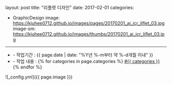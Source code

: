 
layout: post
title: "리플렛 디자인"
date: 2017-02-01
categories:
  - GraphicDesign
image: https://kjuhee0712.github.io/images/pages/20170201_aj_icr_liflet_03.jpg
image-sm: https://kjuhee0712.github.io/images/thumbs/20170201_aj_icr_liflet_03.jpg
---

<ul class="inform">
	<li class="preview__date" itemprop="datePublished" datetime="{{ page.date | date_to_xmlschema }}">- 작업기간 : {{ page.date | date: "%Y년 %-m부터 약 %-d개월 이내" }}</li>
	<li class="preview__catetory" itemprop="catetory">- 작업 내용 :
		{% for categories in page.categories %}
           <a href="/category/{{ categories }}/">#{{ categories }}</a>     
      	{% endfor %}</li>
</ul>

![_config.yml]({{ page.image }})

